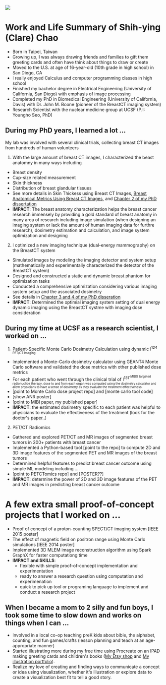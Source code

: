 ![](linked_files/What_I_think_about.jpg)

# Work and Life Summary of Shih-ying (Clare) Chao
- Born in Taipei, Taiwan
- Growing up, I was always drawing friends and families to gift them greeting cards and often have think about things to draw or create
- Moved to the U.S. at age of 16-year-old (10th grade in high school) in San Diego, CA
- I really enjoyed Calculus and computer programming classes in high school
- Finished my bachelor degree in Electrical Engineering (University of California, San Diego) with emphasis of image processing
- Completed my PhD in Biomedical Engineering (University of California, Davis) with Dr. John M. Boone (pioneer of the BreastCT imaging system)
- Research Scientist with the nuclear medicine group at UCSF (P.I: Youngho Seo, PhD)

## During my PhD years, I learned a lot ...
My lab was involved with several clinical trials, collecting breast CT images from hundreds of human volunteers
1. With the large amount of breast CT images, I characterized the beast anatomny in many ways including
  - Breast density
  - Cup-size related measurement
  - Skin thickness
  - Distribution of breast glandular tissues
  - See more details in Skin Thickess using Breast CT Images<object data="/linked_files/Publications/SkinTMammoDose_2008_Huang.pdf" type="application/pdf" width=100%></object>, [Breast Anatomical Metrics Using Breast CT Images](linked_files/Publications/BreastMetrics_2011_Huang.pdf), and [Chapter 2 of my PhD dissertation](linked_files/Disseration_UCstyleClass_SHuang.pdf)
  - **IMPACT**: The breast anatomy characterization helps the breast cancer research immensely by providing a gold standard of breast anatomy in many area of research including image simulation (when designing an imaging system or lack the amount of human imaging data for furthre research), dosimetry estimation and calculation, and image system optimization and designing
2. I optimized a new imaging technique (dual-energy mammography) on the BreastCT system
  - Simulated images by modeling the imaging detector and system setup (mathematically and experimentally characterized the detector of the BreastCT system)
  - Designed and constructed a static and dynamic breast phantom for optimization tasks
  - Conducted a comprehensive optimization considering various imaging system setup and the associated dosimetry
  - See details in [Chapter 3 and 4 of my PhD disseration](linked_files/Disseration_UCstyleClass_SHuang.pdf)
  - **IMPACT**: Determined the optimial imaging system setting of dual energy dynamic imaging using the BreastCT systme with imaging dose consideration

## During my time at UCSF as a research scientist, I worked on ...
1. Patient-Specific Monte Carlo Dosimetry Calculation using dynamic I<sup>124<sup> PET/CT Imaging
- Implemented a Monte-Carlo dosimetry calculator using GEANT4 Monte Carlo software and validated the dose metrics with other published dose metrics
- For each patient who went through the clinical trial of I<sup>131<sup>-MIBG targeted radionuclide therapy, dose to and from each organ was computed using the dosimetry calculator and allow physicians to have a sense of dosimetry as they evaluate the treatment effectiveness
- [point to Monte Carlo dose project repo] and [monte carlo tool code]
- [show ANR poster]
- [point to MIBI paper, my published paper]
- **IMPACT**: the estimated dosimetry specific to each patient was helpful to physicians to evaluate the effectiveness of the treatment (look for the doctor's paper..)
2. PET/CT Radiomics
- Gathered and explored PET/CT and MR images of segmented breast tumors in 200+ patients with breast cancer
- Implemented a Python-based tool [point to the repo] to compute 2D and 3D image features of the segmented PET and MR images of the breast tumors
- Determined helpful features to predict breast cancer outcome using simple ML modeling including ....
- [point to PETCTomics repo] and [POSTER??]
- **IMPACT**: determine the power of 2D and 3D image features of the PET and MR images in predicting breast cancer outcome

# A few extra small proof-of-concept projects that I worked on ...
- Proof of concept of a proton-counting SPECT/CT imaging system [IEEE 2015 poster]
- The effect of magnetic field on positron range using Monte Carlo simulations [IEEE 2014 poster]
- Implemented 3D MLEM image reconstruction algorithm using Spark GraphX for faster computationg time
- **IMPACT and SKILLS**:
	- flexible with simple proof-of-concept implementation and experimentation
	- ready to answer a research question using computation and experimenation
	- quick to pick up tool or programing language to implement and conduct a research project

## When I became a mom to 2 silly and fun boys, I took some time to slow down and works on things when I can ...
- Involved in a local co-op teaching preK kids about bible, the alphabet, counting, and fun games/crafts (lesson planning and teach at an age-appropriate manner)
- Started illustrating more during my free time using Procreate on an IPAD making greeting cards and children's books ([My Etsy shop](https://thecraftyslug.etsy.com) and [My illustration portfolio](https://www.behance.net/shihyingclarechao)).
- Realize my love of creating and finding ways to communicate a concept or idea using visualization, whether it's illustration or explore data to create a visualization best fit to tell a good story.

